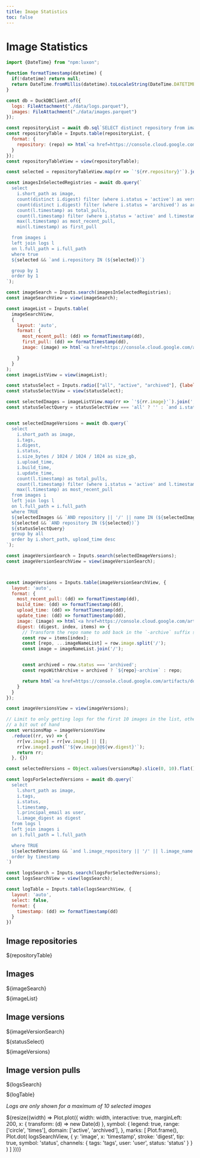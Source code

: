 ```yaml
---
title: Image Statistics
toc: false
---
```


<!-- markdownlint-disable -->


# Image Statistics

<!-- Set up useful functions -->

```js
import {DateTime} from "npm:luxon";
```

```js
function formatTimestamp(datetime) {
  if(!datetime) return null;
  return DateTime.fromMillis(datetime).toLocaleString(DateTime.DATETIME_SHORT)
}
```

<!-- Load the data -->

```js
const db = DuckDBClient.of({
  logs: FileAttachment("./data/logs.parquet"),
  images: FileAttachment("./data/images.parquet")
});
```



<!-- First table view, just a list of repositories -->

```js
const repositoryList = await db.sql`SELECT distinct repository from images`;
const repositoryTable = Inputs.table(repositoryList, {
  format: {
    repository: (repo) => html`<a href=https://console.cloud.google.com/artifacts/docker/cpg-common/australia-southeast1/${repo}?project=cpg-common target=_blank>${repo}</a>`
  }
});
const repositoryTableView = view(repositoryTable);
```

<!-- Image search view, queries a list of images and some associated stats and populates the search box -->

```js
const selected = repositoryTableView.map(rr => `'${rr.repository}'`).join(', ');

const imagesInSelectedRegistries = await db.query(`
  select
    i.short_path as image,
    count(distinct i.digest) filter (where i.status = 'active') as versions,
    count(distinct i.digest) filter (where i.status = 'archived') as archived_versions,
    count(l.timestamp) as total_pulls,
    count(l.timestamp) filter (where i.status = 'active' and l.timestamp > (current_date - interval 1 month)) as pulls_in_last_month,
    max(l.timestamp) as most_recent_pull,
    min(l.timestamp) as first_pull

  from images i
  left join logs l
  on l.full_path = i.full_path
  where true
  ${selected && `and i.repository IN (${selected})`}

  group by 1
  order by 1
`);

const imageSearch = Inputs.search(imagesInSelectedRegistries);
const imageSearchView = view(imageSearch);
```


<!--
  Image list table
  This needs to be a separate block to the search view due to how reactivity works in observable
-->

```js
const imageList = Inputs.table(
  imageSearchView,
  {
    layout: 'auto',
    format: {
      most_recent_pull: (dd) => formatTimestamp(dd),
      first_pull: (dd) => formatTimestamp(dd),
      image: (image) => html`<a href=https://console.cloud.google.com/artifacts/docker/cpg-common/australia-southeast1/${image}?project=cpg-common target=_blank>${image}</a>`

    }
  }
);
const imageListView = view(imageList);

```


<!-- Allow selecting the status of images -->
```js
const statusSelect = Inputs.radio(["all", "active", "archived"], {label: "status", value: "all"});
const statusSelectView = view(statusSelect);
```

<!-- Filter images by status and populate image version search -->
```js
const selectedImages = imageListView.map(rr => `'${rr.image}'`).join(', ');
const statusSelectQuery = statusSelectView === 'all' ? '' : `and i.status = '${statusSelectView}'`;


const selectedImageVersions = await db.query(`
  select
    i.short_path as image,
    i.tags,
    i.digest,
    i.status,
    i.size_bytes / 1024 / 1024 / 1024 as size_gb,
    i.upload_time,
    i.build_time,
    i.update_time,
    count(l.timestamp) as total_pulls,
    count(l.timestamp) filter (where i.status = 'active' and l.timestamp > (current_date - interval 1 month)) as pulls_in_last_month,
    max(l.timestamp) as most_recent_pull
  from images i
  left join logs l
  on l.full_path = i.full_path
  where TRUE
  ${selectedImages && `AND repository || '/' || name IN (${selectedImages})`}
  ${selected && `AND repository IN (${selected})`}
  ${statusSelectQuery}
  group by all
  order by i.short_path, upload_time desc
`);

const imageVersionSearch = Inputs.search(selectedImageVersions);
const imageVersionSearchView = view(imageVersionSearch);

```

<!-- Image version table -->
```js


const imageVersions = Inputs.table(imageVersionSearchView, {
  layout: 'auto',
  format: {
    most_recent_pull: (dd) => formatTimestamp(dd),
    build_time: (dd) => formatTimestamp(dd),
    upload_time: (dd) => formatTimestamp(dd),
    update_time: (dd) => formatTimestamp(dd),
    image: (image) => html`<a href=https://console.cloud.google.com/artifacts/docker/cpg-common/australia-southeast1/${image}?project=cpg-common target=_blank>${image}</a>`,
    digest: (digest, index, items) => {
      // Transform the repo name to add back in the `-archive` suffix so that links work as expected.
      const row = items[index];
      const [repo, ...imageNameList] = row.image.split('/');
      const image = imageNameList.join('/');


      const archived = row.status === 'archived';
      const repoWithArchive = archived ? `${repo}-archive` : repo;

      return html`<a href=https://console.cloud.google.com/artifacts/docker/cpg-common/australia-southeast1/${repoWithArchive}/${image}/sha256:${digest}?project=cpg-common target=_blank>${digest}</a>`;
    }
  }
});

const imageVersionsView = view(imageVersions);
```


<!-- Populate image logs search view -->

```js
// Limit to only getting logs for the first 10 images in the list, otherwise things can get
// a bit out of hand
const versionsMap = imageVersionsView
  .reduce((rr, vv) => {
    rr[vv.image] = rr[vv.image] || [];
    rr[vv.image].push(`'${vv.image}@${vv.digest}'`);
    return rr;
  }, {})

const selectedVersions = Object.values(versionsMap).slice(0, 10).flat().join(',');

const logsForSelectedVersions = await db.query(`
  select
    l.short_path as image,
    i.tags,
    i.status,
    l.timestamp,
    l.principal_email as user,
    l.image_digest as digest
  from logs l
  left join images i
  on i.full_path = l.full_path

  where TRUE
  ${selectedVersions && `and l.image_repository || '/' || l.image_name || '@' || l.image_digest IN (${selectedVersions})`}
  order by timestamp
`)

const logsSearch = Inputs.search(logsForSelectedVersions);
const logsSearchView = view(logsSearch);

```

<!-- Show the log table -->
```js
const logTable = Inputs.table(logsSearchView, {
  layout: 'auto',
  select: false,
  format: {
    timestamp: (dd) => formatTimestamp(dd)
  }
})
```


<!-- Page layout of constructs defined above -->

<div class="grid grid-cols-4">
  <div class="card">
    <h2>Image repositories</h2>
    ${repositoryTable}

  </div>
  <div class="card grid-colspan-3">
    <h2>Images</h2>
    <div style="margin-bottom: 10px;">
      ${imageSearch}
    </div>
    ${imageList}
  </div>

  <div class="card grid-colspan-4">
    <h2>Image versions</h2>
    <div style="margin-bottom: 10px;">
      ${imageVersionSearch}
    </div>
    <div style="margin-bottom: 10px;">
      ${statusSelect}
    </div>
    ${imageVersions}
  </div>

  <div class="card grid-colspan-4">
    <h2>Image version pulls</h2>
    <div style="margin-bottom: 10px;">
      ${logsSearch}
    </div>
    ${logTable}
    <p>
      <em>Logs are only shown for a maximum of 10 selected images</em>
    </p>
  </div>
</div>

<!-- Chart of selected image usage over time -->

<div class="grid grid-cols-1">
  <div class="card">
    ${resize((width) => Plot.plot({
      width: width,
      interactive: true,
      marginLeft: 200,
      x: {
        transform: (d) => new Date(d)
      },
      symbol: {
        legend: true,
        range: ['circle', 'times'],
        domain: ['active', 'archived'],
      },
      marks: [
        Plot.frame(),
        Plot.dot(
          logsSearchView,
          {
            y: 'image',
            x: 'timestamp',
            stroke: 'digest',
            tip: true,
            symbol: 'status',
            channels: {
              tags: 'tags',
              user: 'user',
              status: 'status'
            }
          }
        )
      ]
    }))}
  </div>
</div>
